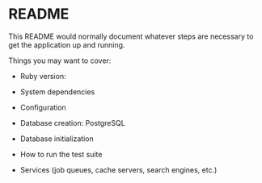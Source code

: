 # README

This README would normally document whatever steps are necessary to get the
application up and running.

Things you may want to cover:

* Ruby version:

* System dependencies

* Configuration

* Database creation: PostgreSQL

* Database initialization

* How to run the test suite

* Services (job queues, cache servers, search engines, etc.)

